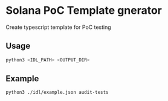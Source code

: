 # Solana PoC Template gnerator


Create typescript template for PoC testing


## Usage

```bash
python3 <IDL_PATH> <OUTPUT_DIR>
```


## Example

```bash
python3 ./idl/example.json audit-tests
```
